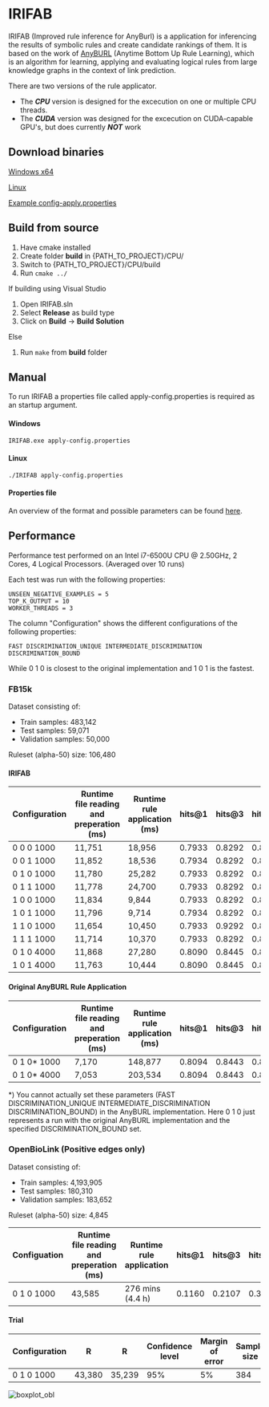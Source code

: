# IRIFAB

IRIFAB (Improved rule inference for AnyBurl) is a application for inferencing the results of symbolic rules and create candidate rankings of them. It is based on the work of [AnyBURL](http://web.informatik.uni-mannheim.de/AnyBURL/) (Anytime Bottom Up Rule Learning), which is an algorithm for learning, applying and evaluating logical rules from large knowledge graphs in the context of link prediction.

There are two versions of the rule applicator. 
+ The ***CPU*** version is designed for the excecution on one or multiple CPU threads. 
+ The ***CUDA*** version was designed for the excecution on CUDA-capable GPU's, but does currently ***NOT*** work

## Download binaries

[Windows x64](https://github.com/OpenBioLink/IRIFAB/raw/master/resources/binaries/IRIFAB.exe)

[Linux](https://github.com/OpenBioLink/IRIFAB/raw/master/resources/binaries/IRIFAB)

[Example config-apply.properties](https://github.com/OpenBioLink/IRIFAB/raw/master/resources/binaries/config-apply.properties)

## Build from source

1. Have cmake installed
2. Create folder **build** in {PATH_TO_PROJECT}/CPU/
3. Switch to {PATH_TO_PROJECT}/CPU/build
4. Run `cmake ../`

If building using Visual Studio
1. Open IRIFAB.sln
2. Select **Release** as build type
4. Click on **Build** → **Build Solution**

Else
1. Run `make` from **build** folder

## Manual

To run IRIFAB a properties file called apply-config.properties is required as an startup argument.

#### Windows

`IRIFAB.exe apply-config.properties`

#### Linux

`./IRIFAB apply-config.properties`

#### Properties file

An overview of the format and possible parameters can be found [here](https://github.com/OpenBioLink/IRIFAB/wiki/Properties-file).

## Performance

Performance test performed on an Intel i7-6500U CPU @ 2.50GHz, 2 Cores, 4 Logical Processors. (Averaged over 10 runs)

Each test was run with the following properties:

```
UNSEEN_NEGATIVE_EXAMPLES = 5
TOP_K_OUTPUT = 10
WORKER_THREADS = 3
```

The column "Configuration" shows the different configurations of the following properties:

```
FAST DISCRIMINATION_UNIQUE INTERMEDIATE_DISCRIMINATION DISCRIMINATION_BOUND
```

While 0 1 0 is closest to the original implementation and 1 0 1 is the fastest.

### FB15k

Dataset consisting of:

+ Train samples: 483,142
+ Test samples: 59,071
+ Validation samples: 50,000

Ruleset (alpha-50) size: 106,480

#### IRIFAB

| Configuration | Runtime file reading and preperation (ms) | Runtime rule application (ms) | hits@1 | hits@3 | hits@10 |
| ------------- | ----------------------------------------- | ----------------------------- | ------ | ------ | ------- |
| 0 0 0 1000    | 11,751                                    | 18,956                        | 0.7933 | 0.8292 | 0.8640  |
| 0 0 1 1000    | 11,852                                    | 18,536                        | 0.7934 | 0.8292 | 0.8639  |
| 0 1 0 1000    | 11,780                                    | 25,282                        | 0.7933 | 0.8292 | 0.8643  |
| 0 1 1 1000    | 11,778                                    | 24,700                        | 0.7933 | 0.8292 | 0.8641  |
| 1 0 0 1000    | 11,834                                    | 9,844                         | 0.7933 | 0.8292 | 0.8640  |
| 1 0 1 1000    | 11,796                                    | 9,714                         | 0.7934 | 0.8292 | 0.8639  |
| 1 1 0 1000    | 11,654                                    | 10,450                        | 0.7933 | 0.9292 | 0.8643  |
| 1 1 1 1000    | 11,714                                    | 10,370                        | 0.7933 | 0.8292 | 0.8641  |
| 0 1 0 4000    | 11,868                                    | 27,280                        | 0.8090 | 0.8445 | 0.8783  |
| 1 0 1 4000    | 11,763                                    | 10,444                        | 0.8090 | 0.8445 | 0.8782  |

#### Original AnyBURL Rule Application

| Configuration | Runtime file reading and preperation (ms) | Runtime rule application (ms) | hits@1 | hits@3 | hits@10 |
| ------------- | ----------------------------------------- | ----------------------------- | ------ | ------ | ------- |
| 0 1 0* 1000   | 7,170                                     | 148,877                       | 0.8094 | 0.8443 | 0.8785  |
| 0 1 0* 4000   | 7,053                                     | 203,534                       | 0.8094 | 0.8443 | 0.8785  |

*) You cannot actually set these  parameters (FAST DISCRIMINATION_UNIQUE INTERMEDIATE_DISCRIMINATION DISCRIMINATION_BOUND) in the AnyBURL implementation. Here 0 1 0 just represents a run with the original AnyBURL implementation and the specified DISCRIMINATION_BOUND set.

### OpenBioLink (Positive edges only)

Dataset consisting of:

+ Train samples: 4,193,905
+ Test samples: 180,310
+ Validation samples: 183,652

Ruleset (alpha-50) size: 4,845

| Configuation | Runtime file reading and preperation (ms) | Runtime rule application | hits@1 | hits@3 | hits@10 |
| ------------ | ----------------------------------------- | ------------------------ | ------ | ------ | ------- |
| 0 1 0 1000   | 43,585                                    | 276 mins (4.4 h)         | 0.1160 | 0.2107 | 0.3514  |

#### Trial

| Configuration | R      | R      | Confidence level | Margin of error | Sample size | hits@1  | hits@3  | hits@10 |
| ------------- | ------ | ------ | ---------------- | --------------- | ----------- | ------- | ------- | ------- |
| 0 1 0 1000    | 43,380 | 35,239 | 95%              | 5%              | 384         | 0.11758 | 0.20925 | 0.35235 |

![boxplot_obl](https://github.com/OpenBioLink/IRIFAB/blob/master/resources/img/boxplotobl.png)
